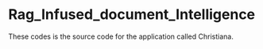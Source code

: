 # Rag_Infused_document_Intelligence
These codes is the source code for the application called Christiana.
